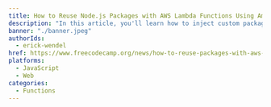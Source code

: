 ```yaml
---
title: How to Reuse Node.js Packages with AWS Lambda Functions Using Amplify and Lambda Layers
description: "In this article, you'll learn how to inject custom packages on AWS Lambda Functions' Runtime by using AWS Lambda Layers. You'll also use Amplify to develop, deploy, and distribute your applications."
banner: "./banner.jpeg"
authorIds:
  - erick-wendel
href: https://www.freecodecamp.org/news/how-to-reuse-packages-with-aws-lambda-functions-using-amplify/
platforms:
  - JavaScript
  - Web
categories:
  - Functions
---
```

